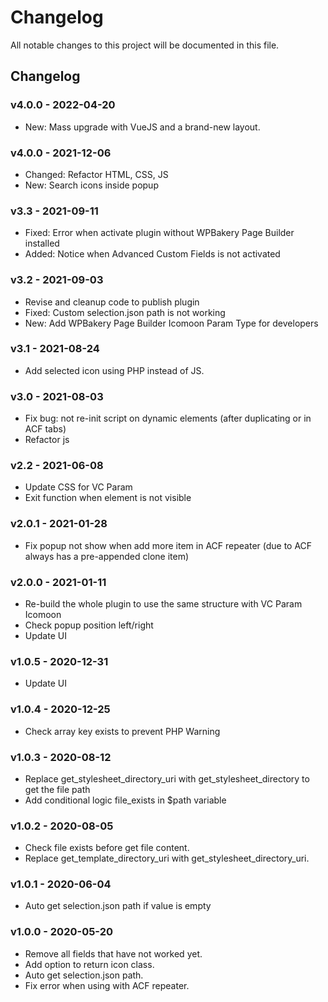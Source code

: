 # Changelog

All notable changes to this project will be documented in this file.

## Changelog

### v4.0.0 - 2022-04-20

- New: Mass upgrade with VueJS and a brand-new layout.

### v4.0.0 - 2021-12-06

- Changed: Refactor HTML, CSS, JS
- New: Search icons inside popup

### v3.3 - 2021-09-11

- Fixed: Error when activate plugin without WPBakery Page Builder installed
- Added: Notice when Advanced Custom Fields is not activated

### v3.2 - 2021-09-03

- Revise and cleanup code to publish plugin
- Fixed: Custom selection.json path is not working
- New: Add WPBakery Page Builder Icomoon Param Type for developers

### v3.1 - 2021-08-24

- Add selected icon using PHP instead of JS.

### v3.0 - 2021-08-03

- Fix bug: not re-init script on dynamic elements (after duplicating or in ACF tabs)
- Refactor js

### v2.2 - 2021-06-08

- Update CSS for VC Param
- Exit function when element is not visible

### v2.0.1 - 2021-01-28

- Fix popup not show when add more item in ACF repeater (due to ACF always has a pre-appended clone item)

### v2.0.0 - 2021-01-11

- Re-build the whole plugin to use the same structure with VC Param Icomoon
- Check popup position left/right
- Update UI

### v1.0.5 - 2020-12-31

- Update UI

### v1.0.4 - 2020-12-25

- Check array key exists to prevent PHP Warning

### v1.0.3 - 2020-08-12

- Replace get_stylesheet_directory_uri with get_stylesheet_directory to get the file path
- Add conditional logic file_exists in $path variable

### v1.0.2 - 2020-08-05

- Check file exists before get file content.
- Replace get_template_directory_uri with get_stylesheet_directory_uri.

### v1.0.1 - 2020-06-04

- Auto get selection.json path if value is empty

### v1.0.0 - 2020-05-20

- Remove all fields that have not worked yet.
- Add option to return icon class.
- Auto get selection.json path.
- Fix error when using with ACF repeater.